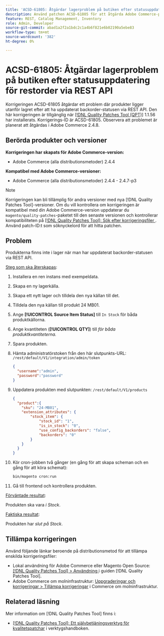 ```yaml
---
title: 'ACSD-61805: Åtgärdar lagerproblem på butiken efter statusuppdatering för restorder via REST API'
description: Använd patchen ACSD-61805 för att åtgärda Adobe Commerce-problemet där produkterna ligger utanför lagret efter att ha uppdaterat backorder-statusen via REST API
feature: REST, Catalog Management, Inventory
role: Admin, Developer
source-git-commit: abad1a2f2a1bdc2c1a4b6f821e6b02190a5ebe83
workflow-type: tm+mt
source-wordcount: '382'
ht-degree: 0%

---
```



# ACSD-61805: Åtgärdar lagerproblem på butiken efter statusuppdatering för restorder via REST API

Korrigeringen ACSD-61805 åtgärdar ett problem där produkter ligger utanför lagret efter att ha uppdaterat backorder-statusen via REST API. Den här korrigeringen är tillgänglig när [[!DNL Quality Patches Tool (QPT)]](/help/tools/quality-patches-tool/quality-patches-tool-to-self-serve-quality-patches.md) 1.1.56 har installerats. Korrigerings-ID är ACSD-61805. Observera att problemet är planerat att åtgärdas i Adobe Commerce 2.4.8.

## Berörda produkter och versioner

**Korrigeringen har skapats för Adobe Commerce-version:**

* Adobe Commerce (alla distributionsmetoder) 2.4.4

**Kompatibel med Adobe Commerce-versioner:**

* Adobe Commerce (alla distributionsmetoder) 2.4.4 - 2.4.7-p3

>[!NOTE]
>
>Korrigeringen kan bli tillämplig för andra versioner med nya [!DNL Quality Patches Tool]-versioner. Om du vill kontrollera om korrigeringen är kompatibel med din Adobe Commerce-version uppdaterar du `magento/quality-patches`-paketet till den senaste versionen och kontrollerar kompatibiliteten på [[!DNL Quality Patches Tool]: Sök efter korrigeringsfiler ](https://experienceleague.adobe.com/tools/commerce-quality-patches/index.html?lang=sv-SE). Använd patch-ID:t som söknyckelord för att hitta patchen.

## Problem

Produkterna finns inte i lager när man har uppdaterat backorder-statusen via REST API.

<u>Steg som ska återskapas</u>:

1. Installera en ren instans med exempeldata.
1. Skapa en ny lagerkälla.
1. Skapa ett nytt lager och tilldela den nya källan till det.
1. Tilldela den nya källan till produkt 24 MB01.
1. Ange **[!UICONTROL Source Item Status]** till `In Stock` för båda produktkällorna.
1. Ange kvantiteten (**[!UICONTROL QTY]**) till *för båda produktkvantiteterna.*
1. Spara produkten.
1. Hämta administratörstoken från den här slutpunkts-URL: `/rest/default/V1/integration/admin/token`

   ```json
   {
     "username":"admin", 
     "password":"password" 
   }
   ```

1. Uppdatera produkten med slutpunkten: `/rest/default/V1/products`

   ```json
   {
     "product":{
       "sku": "24-MB01",
       "extension_attributes": {
           "stock_item": {
               "stock_id": "1",
               "is_in_stock": "0",
               "use_config_backorders": "false",
               "backorders": "0"
           }
       }
     }
   }
   ```

1. Kör cron-jobben två gånger (en gång för att skapa scheman och en gång för att köra schemat):

   ```bash
   bin/magento cron:run
   ```

1. Gå till frontend och kontrollera produkten.

<u>Förväntade resultat</u>:

Produkten ska vara *i Stock*.

<u>Faktiska resultat</u>:

Produkten har *slut på Stock*.

## Tillämpa korrigeringen

Använd följande länkar beroende på distributionsmetod för att tillämpa enskilda korrigeringsfiler:

* Lokal användning för Adobe Commerce eller Magento Open Source: [[!DNL Quality Patches Tool] > Användning ](/help/tools/quality-patches-tool/usage.md) i guiden [!DNL Quality Patches Tool].
* Adobe Commerce om molninfrastruktur: [Uppgraderingar och korrigeringar > Tillämpa korrigeringar](https://experienceleague.adobe.com/docs/commerce-cloud-service/user-guide/develop/upgrade/apply-patches.html?lang=sv-SE) i Commerce om molninfrastruktur.

## Relaterad läsning

Mer information om [!DNL Quality Patches Tool] finns i:

* [[!DNL Quality Patches Tool]: Ett självbetjäningsverktyg för kvalitetspatchar](/help/tools/quality-patches-tool/quality-patches-tool-to-self-serve-quality-patches.md) i verktygshandboken.
